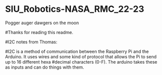 # SIU_Robotics-NASA_RMC_22-23
Pogger auger dawgers on the moon

#Thanks for reading this readme.

#I2C notes from Thomas:

#I2C is a method of communication between the Raspberry Pi and the Arduino. It uses wires and some kind of protocol that allows the Pi to send up to 16 different hexa
#decimal characters (0-F). The arduino takes these as inputs and can do things with them.


